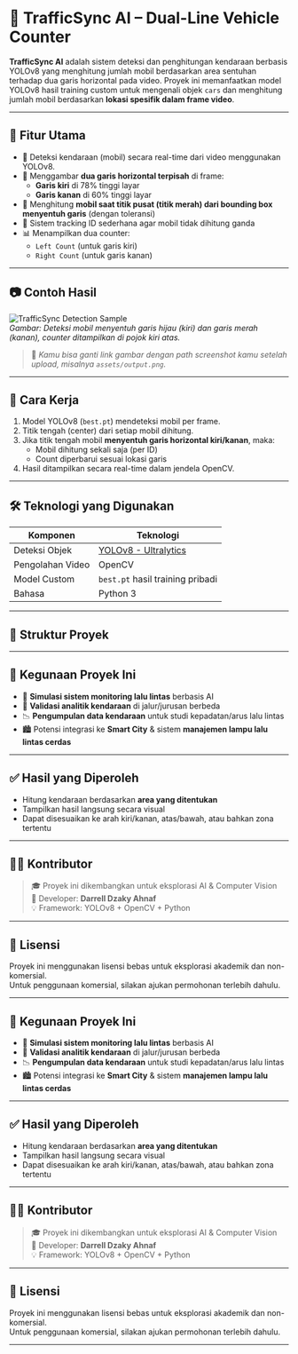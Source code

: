 # 🚦 TrafficSync AI – Dual-Line Vehicle Counter

**TrafficSync AI** adalah sistem deteksi dan penghitungan kendaraan berbasis YOLOv8 yang menghitung jumlah mobil berdasarkan area sentuhan terhadap dua garis horizontal pada video. Proyek ini memanfaatkan model YOLOv8 hasil training custom untuk mengenali objek `cars` dan menghitung jumlah mobil berdasarkan **lokasi spesifik dalam frame video**.

---

## 📌 Fitur Utama

- 🎯 Deteksi kendaraan (mobil) secara real-time dari video menggunakan YOLOv8.
- 📏 Menggambar **dua garis horizontal terpisah** di frame:
  - **Garis kiri** di 78% tinggi layar
  - **Garis kanan** di 60% tinggi layar
- 🔴 Menghitung **mobil saat titik pusat (titik merah) dari bounding box menyentuh garis** (dengan toleransi)
- 🔄 Sistem tracking ID sederhana agar mobil tidak dihitung ganda
- 📊 Menampilkan dua counter:
  - `Left Count` (untuk garis kiri)
  - `Right Count` (untuk garis kanan)

---

## 📷 Contoh Hasil

![TrafficSync Detection Sample](assets/screenshot.png)  
*Gambar: Deteksi mobil menyentuh garis hijau (kiri) dan garis merah (kanan), counter ditampilkan di pojok kiri atas.*

> 📎 *Kamu bisa ganti link gambar dengan path screenshot kamu setelah upload, misalnya `assets/output.png`.*

---

## 🚀 Cara Kerja

1. Model YOLOv8 (`best.pt`) mendeteksi mobil per frame.
2. Titik tengah (center) dari setiap mobil dihitung.
3. Jika titik tengah mobil **menyentuh garis horizontal kiri/kanan**, maka:
   - Mobil dihitung sekali saja (per ID)
   - Count diperbarui sesuai lokasi garis
4. Hasil ditampilkan secara real-time dalam jendela OpenCV.

---

## 🛠️ Teknologi yang Digunakan

| Komponen       | Teknologi             |
|----------------|------------------------|
| Deteksi Objek  | [YOLOv8 - Ultralytics](https://docs.ultralytics.com/) |
| Pengolahan Video | OpenCV                |
| Model Custom   | `best.pt`  hasil training pribadi |
| Bahasa         | Python 3               |

---

## 📁 Struktur Proyek


---

## 🧠 Kegunaan Proyek Ini

- 🚦 **Simulasi sistem monitoring lalu lintas** berbasis AI
- 🧪 **Validasi analitik kendaraan** di jalur/jurusan berbeda
- 📉 **Pengumpulan data kendaraan** untuk studi kepadatan/arus lalu lintas
- 🏙️ Potensi integrasi ke **Smart City** & sistem **manajemen lampu lalu lintas cerdas**

---

## ✅ Hasil yang Diperoleh

- Hitung kendaraan berdasarkan **area yang ditentukan**
- Tampilkan hasil langsung secara visual
- Dapat disesuaikan ke arah kiri/kanan, atas/bawah, atau bahkan zona tertentu

---

## 👨‍💻 Kontributor

> 🎓 Proyek ini dikembangkan untuk eksplorasi AI & Computer Vision  
> 🔧 Developer: **Darrell Dzaky Ahnaf**  
> 💡 Framework: YOLOv8 + OpenCV + Python

---

## 📜 Lisensi

Proyek ini menggunakan lisensi bebas untuk eksplorasi akademik dan non-komersial.  
Untuk penggunaan komersial, silakan ajukan permohonan terlebih dahulu.





---

## 🧠 Kegunaan Proyek Ini

- 🚦 **Simulasi sistem monitoring lalu lintas** berbasis AI
- 🧪 **Validasi analitik kendaraan** di jalur/jurusan berbeda
- 📉 **Pengumpulan data kendaraan** untuk studi kepadatan/arus lalu lintas
- 🏙️ Potensi integrasi ke **Smart City** & sistem **manajemen lampu lalu lintas cerdas**

---

## ✅ Hasil yang Diperoleh

- Hitung kendaraan berdasarkan **area yang ditentukan**
- Tampilkan hasil langsung secara visual
- Dapat disesuaikan ke arah kiri/kanan, atas/bawah, atau bahkan zona tertentu

---

## 👨‍💻 Kontributor

> 🎓 Proyek ini dikembangkan untuk eksplorasi AI & Computer Vision  
> 🔧 Developer: **Darrell Dzaky Ahnaf**  
> 💡 Framework: YOLOv8 + OpenCV + Python

---

## 📜 Lisensi

Proyek ini menggunakan lisensi bebas untuk eksplorasi akademik dan non-komersial.  
Untuk penggunaan komersial, silakan ajukan permohonan terlebih dahulu.

---


